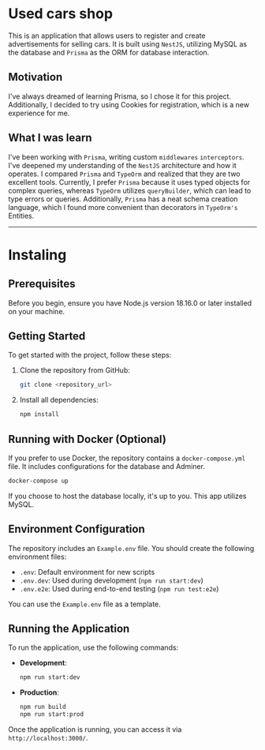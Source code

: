 # Used cars shop

This is an application that allows users to register and create advertisements for selling cars. It is built using `NestJS`, utilizing MySQL as the database and `Prisma` as the ORM for database interaction.

## Motivation

I've always dreamed of learning Prisma, so I chose it for this project. Additionally, I decided to try using Cookies for registration, which is a new experience for me.

## What I was learn

I've been working with `Prisma`, writing custom `middlewares` `interceptors`. I've deepened my understanding of the `NestJS` architecture and how it operates. I compared `Prisma` and `TypeOrm` and realized that they are two excellent tools. Currently, I prefer `Prisma` because it uses typed objects for complex queries, whereas `TypeOrm` utilizes `queryBuilder`, which can lead to type errors or queries. Additionally, `Prisma` has a neat schema creation language, which I found more convenient than decorators in `TypeOrm's` Entities.

---

# Instaling

## Prerequisites

Before you begin, ensure you have Node.js version 18.16.0 or later installed on your machine.

## Getting Started

To get started with the project, follow these steps:

1. Clone the repository from GitHub:

   ```bash
   git clone <repository_url>
   ```

2. Install all dependencies:

   ```bash
   npm install
   ```

## Running with Docker (Optional)

If you prefer to use Docker, the repository contains a `docker-compose.yml` file. It includes configurations for the database and Adminer.

```bash
docker-compose up
```

If you choose to host the database locally, it's up to you. This app utilizes MySQL.

## Environment Configuration

The repository includes an `Example.env` file. You should create the following environment files:

- `.env`: Default environment for new scripts
- `.env.dev`: Used during development (`npm run start:dev`)
- `.env.e2e`: Used during end-to-end testing (`npm run test:e2e`)

You can use the `Example.env` file as a template.

## Running the Application

To run the application, use the following commands:

- **Development**:

  ```bash
  npm run start:dev
  ```

- **Production**:

  ```bash
  npm run build
  npm run start:prod
  ```

Once the application is running, you can access it via `http://localhost:3000/`.
